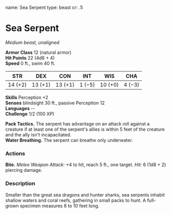 name: Sea Serpent
type: beast
cr: .5

# Sea Serpent 
_Medium beast, unaligned_

**Armor Class** 12 (natural armor)    
**Hit Points** 22 (4d8 + 4)    
**Speed** 0 ft., swim 40 ft. 

| STR     | DEX     | CON     | INT     | WIS     | CHA     |
|---------|---------|---------|---------|---------|---------|
| 14 (+2) | 13 (+1) | 13 (+1) | 1 (−5)  | 10 (+0) | 4 (−3)  |  

**Skills** Perception +2    
**Senses** blindsight 30 ft., passive Perception 12    
**Languages** --    
**Challenge** 1/2 (100 XP) 

**Pack Tactics.** The serpent has advantage on an attack roll against a creature if at least one of the serpent's allies is within 5 feet of the creature and the ally isn't incapacitated.    
**Water Breathing.** The serpent can breathe only underwater. 

### Actions    
**Bite.** _Melee Weapon Attack:_ +4 to hit, reach 5 ft., one target. _Hit:_ 6 (1d8 + 2) piercing damage. 

### Description
Smaller than the great sea dragons and hunter sharks, sea serpents inhabit shallow waters and coral reefs, gathering in small packs to hunt. A full-grown specimen measures 6 to 10 feet long. 
